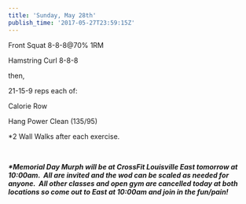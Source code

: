 ```yaml
---
title: 'Sunday, May 28th'
publish_time: '2017-05-27T23:59:15Z'
---
```


Front Squat 8-8-8\@70% 1RM

Hamstring Curl 8-8-8

then,

21-15-9 reps each of:

Calorie Row

Hang Power Clean (135/95)

\*2 Wall Walks after each exercise.

 

***\*Memorial Day Murph will be at CrossFit Louisville East tomorrow at
10:00am.  All are invited and the wod can be scaled as needed for
anyone.  All other classes and open gym are cancelled today at both
locations so come out to East at 10:00am and join in the fun/pain!***

